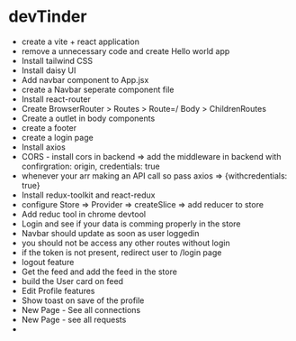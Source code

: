 # devTinder

- create a vite + react application
- remove a unnecessary code and create Hello world app
- Install tailwind CSS
- Install daisy UI
- Add navbar component to App.jsx
- create a Navbar seperate component file
- Install react-router 
- Create BrowserRouter > Routes > Route=/ Body > ChildrenRoutes
- Create a outlet in body components
- create a footer
- create a login page
- Install axios 
- CORS - install cors in backend => add the middleware in backend  with confirgration: origin, credentials: true
- whenever your arr making an API call so pass axios => {withcredentials: true}
- Install redux-toolkit and react-redux 
- configure Store => Provider => createSlice => add reducer to store
- Add reduc tool in chrome devtool
- Login and see if your data is  comming properly in the store
- Navbar should update as soon as user loggedin
- you should not be access any other routes without login
- if the token is not present, redirect user to /login page 
- logout feature 
- Get the feed and add the feed in the store
- build the User card on feed
- Edit Profile features
- Show toast on save of the profile
- New Page - See all connections
- New Page - see all requests
- 